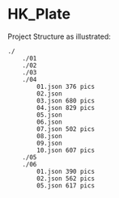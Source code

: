 # HK_Plate

Project Structure as illustrated:

    ./
        ./01
        ./02
        ./03
        ./04
            01.json 376 pics
            02.json
            03.json 680 pics
            04.json 829 pics
            05.json 
            06.json
            07.json 502 pics
            08.json
            09.json
            10.json 607 pics
        ./05
        ./06
            01.json 390 pics
            02.json 562 pics
            05.json 617 pics

